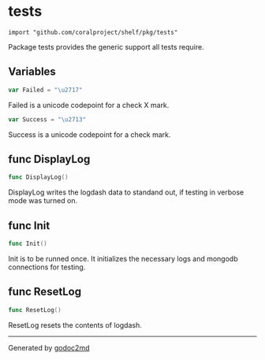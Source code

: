 
# tests
    import "github.com/coralproject/shelf/pkg/tests"

Package tests provides the generic support all tests require.





## Variables
``` go
var Failed = "\u2717"
```
Failed is a unicode codepoint for a check X mark.

``` go
var Success = "\u2713"
```
Success is a unicode codepoint for a check mark.


## func DisplayLog
``` go
func DisplayLog()
```
DisplayLog writes the logdash data to standand out, if testing in verbose mode
was turned on.


## func Init
``` go
func Init()
```
Init is to be runned once. It initializes the necessary logs and mongodb
connections for testing.


## func ResetLog
``` go
func ResetLog()
```
ResetLog resets the contents of logdash.









- - -
Generated by [godoc2md](http://godoc.org/github.com/davecheney/godoc2md)